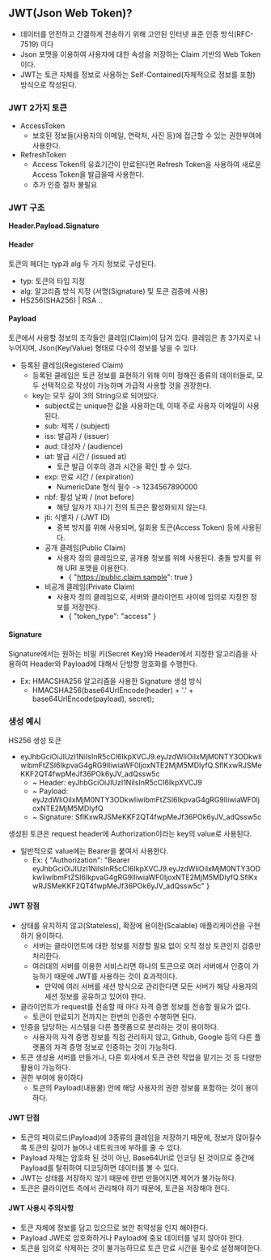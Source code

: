 ## JWT(Json Web Token)?
- 데이터를 안전하고 간결하게 전송하기 위해 고안된 인터넷 표준 인증 방식(RFC-7519) 이다
- Json 포맷을 이용하여 사용자에 대한 속성을 저장하는 Claim 기반의 Web Token이다.
- JWT는 토큰 자체를 정보로 사용하는 Self-Contained(자체적으로 정보를 포함) 방식으로 작성된다.
   
### JWT 2가지 토큰
- AccessToken
  - 보호된 정보들(사용자의 이메일, 연락처, 사진 등)에 접근할 수 있는 권한부여에 사용한다.
- RefreshToken
  - Access Token의 유효기간이 만료된다면 Refresh Token을 사용하여 새로운 Access Token을 발급을때 사용한다.
  - 추가 인증 절차 불필요
   
### JWT 구조
**Header.Payload.Signature**

#### Header
토큰의 헤더는 typ과 alg 두 가지 정보로 구성된다.
- typ: 토큰의 타입 지정
- alg: 알고리즘 방식 지정 (서명(Signature) 및 토큰 검증에 사용)
- HS256(SHA256) | RSA ..
   
#### Payload
토큰에서 사용할 정보의 조각들인 클레임(Claim)이 담겨 있다. 클레임은 총 3가지로 나누어지며, Json(Key/Value) 형태로 다수의 정보를 넣을 수 있다.
- 등록된 클레임(Registered Claim)
  - 등록된 클레임은 토큰 정보를 표현하기 위해 이미 정해진 종류의 데이터들로, 모두 선택적으로 작성이 가능하며 가급적 사용할 것을 권장한다.
  - key는 모두 길이 3의 String으로 되어있다.
    - subject로는 unique한 값을 사용하는데, 이때 주로 사용자 이메일이 사용된다.
    - sub: 제목 / (subject)
    - iss: 발급자 / (issuer)
    - aud: 대상자 / (audience)
    - iat: 발급 시간 / (issued at)
      - 토큰 발급 이후의 경과 시간을 확인 할 수 있다.
    - exp: 만료 시간 / (expiration)
      - NumericDate 형식 필수 -> 1234567890000
    - nbf: 활성 날짜 / (not before)
      - 해당 일자가 지나기 전의 토큰은 활성화되지 않는다.
    - jti: 식별자 / (JWT ID)
      - 중복 방지를 위해 사용되며, 일회용 토큰(Access Token) 등에 사용된다.
    - 공개 클레임(Public Claim)
      - 사용자 정의 클레임으로, 공개용 정보를 위해 사용된다. 충돌 방지를 위해 URI 포맷을 이용한다.
        - { "https://public.claim.sample": true }
    - 비공개 클레임(Private Claim)
      - 사용자 정의 클레임으로, 서버와 클라이언트 사이에 임의로 지정한 정보를 저장한다.
        - { "token_type": "access" }
   
#### Signature
Signature에서는 원하는 비밀 키(Secret Key)와 Header에서 지정한 알고리즘을 사용하여 Header와 Payload에 대해서 단방향 암호화를 수행한다.
- Ex: HMACSHA256 알고리즘을 사용한 Signature 생성 방식
  - HMACSHA256(base64UrlEncode(header) + '.' + base64UrlEncode(payload), secret);
   
   
### 생성 예시
HS256 생성 토큰
- eyJhbGciOiJIUzI1NiIsInR5cCI6IkpXVCJ9.eyJzdWIiOiIxMjM0NTY3ODkwIiwibmFtZSI6IkpvaG4gRG9lIiwiaWF0IjoxNTE2MjM5MDIyfQ.SflKxwRJSMeKKF2QT4fwpMeJf36POk6yJV_adQssw5c
  - ~ Header: eyJhbGciOiJIUzI1NiIsInR5cCI6IkpXVCJ9
  - ~ Payload: eyJzdWIiOiIxMjM0NTY3ODkwIiwibmFtZSI6IkpvaG4gRG9lIiwiaWF0IjoxNTE2MjM5MDIyfQ
  - ~ Signature: SflKxwRJSMeKKF2QT4fwpMeJf36POk6yJV_adQssw5c
   
생성된 토큰은 request header에 Authorization이라는 key의 value로 사용된다.
  - 일반적으로 value에는 Bearer을 붙여서 사용한다.
    - Ex: { "Authorization": "Bearer eyJhbGciOiJIUzI1NiIsInR5cCI6IkpXVCJ9.eyJzdWIiOiIxMjM0NTY3ODkwIiwibmFtZSI6IkpvaG4gRG9lIiwiaWF0IjoxNTE2MjM5MDIyfQ.SflKxwRJSMeKKF2QT4fwpMeJf36POk6yJV_adQssw5c" }
   
#### JWT 장점
  - 상태를 유지하지 않고(Stateless), 확장에 용이한(Scalable) 애플리케이션을 구현하기 용이하다.
    - 서버는 클라이언트에 대한 정보를 저장할 필요 없이 오직 정상 토큰인지 검증만 처리한다.
    - 여러대의 서버를 이용한 서비스라면 하나의 토큰으로 여러 서버에서 인증이 가능하기 때문에 JWT를 사용하는 것이 효과적이다.
      - 만약에 여러 서버를 세션 방식으로 관리한다면 모든 서버가 해당 사용자의 세션 정보를 공유하고 있어야 한다.
  - 클라이언트가 request를 전송할 때 마다 자격 증명 정보를 전송할 필요가 없다.
    - 토큰이 만료되기 전까지는 한번의 인증만 수행하면 된다.
  - 인증을 담당하는 시스템을 다른 플랫폼으로 분리하는 것이 용이하다.
    - 사용자의 자격 증명 정보를 직접 관리하지 않고, Github, Google 등의 다른 플랫폼의 자격 증명 정보로 인증하는 것이 가능하다.
  - 토큰 생성용 서버를 만들거나, 다른 회사에서 토큰 관련 작업을 맡기는 것 등 다양한 활용이 가능하다.
  - 권한 부여에 용이하다
    - 토큰의 Payload(내용물) 안에 해당 사용자의 권한 정보를 포함하는 것이 용이하다.
   
#### JWT 단점
  - 토큰의 페이로드(Payload)에 3종류의 클레임을 저장하기 때문에, 정보가 많아질수록 토큰의 길이가 늘어나 네트워크에 부하를 줄 수 있다.
  - Payload 자체는 암호화 된 것이 아닌, Base64Url로 인코딩 된 것이므로 중간에 Payload를 탈취하여 디코딩하면 데이터를 볼 수 있다.
  - JWT는 상태를 저장하지 않기 때문에 한번 만들어지면 제어가 불가능하다.
  - 토큰은 클라이언트 측에서 관리해야 하기 때문에, 토큰을 저장해야 한다.
   
#### JWT 사용시 주의사항
  - 토큰 자체에 정보를 담고 있으므로 보안 취약성을 인지 해야한다.
  - Payload JWE로 암호화하거나 Payload에 중요 데이터를 넣지 않아야 한다.
  - 토큰을 임의로 삭제하는 것이 불가능하므로 토큰 만료 시간을 필수로 설정해야한다.
